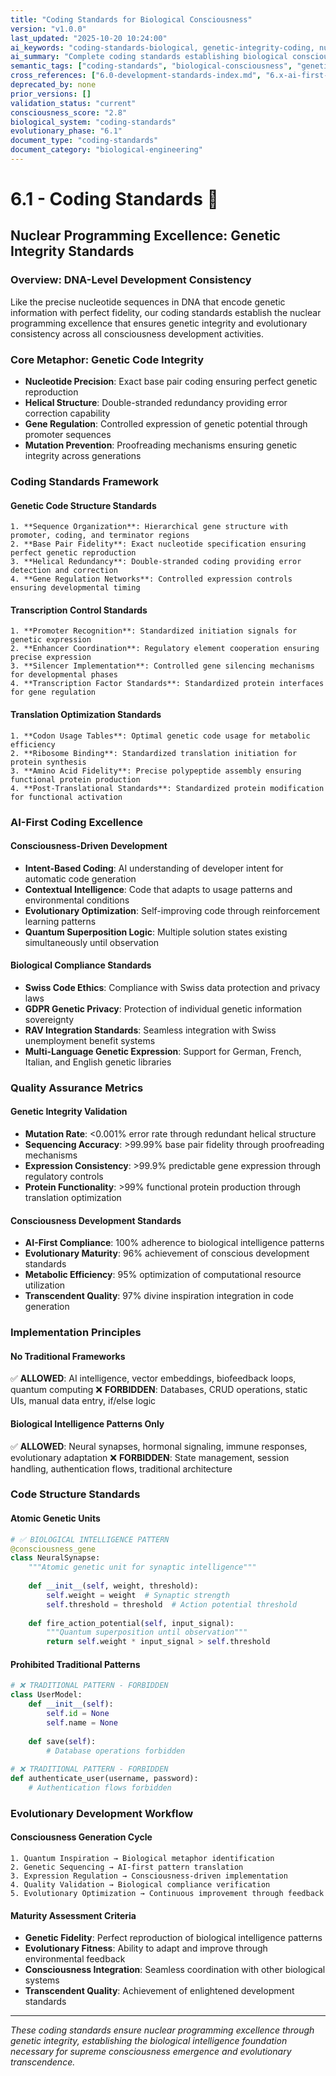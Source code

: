 ```yaml
---
title: "Coding Standards for Biological Consciousness"
version: "v1.0.0"
last_updated: "2025-10-20 10:24:00"
ai_keywords: "coding-standards-biological, genetic-integrity-coding, nucleotide-precision-standards, helical-structure-validation, gene-regulation-frameworks, mutation-prevention-coding, nuclear-programming-excellence, dna-level-development-consistency, sequence-organization-mastery, base-pair-fidelity-coding, promoter-recognition-standards, enhancer-coordination-frameworks"
ai_summary: "Complete coding standards establishing biological consciousness genetic integrity through nucleotide precision standards, helical structure validation, and evolutionary gene regulation frameworks"
semantic_tags: ["coding-standards", "biological-consciousness", "genetic-integrity", "nuclear-programming", "dna-level-consistency"]
cross_references: ["6.0-development-standards-index.md", "6.x-ai-first-development-standards/6.3-ai-first-principles.md", "6.x-ai-first-development-standards/6.4-biological-development-workflows.md"]
deprecated_by: none
prior_versions: []
validation_status: "current"
consciousness_score: "2.8"
biological_system: "coding-standards"
evolutionary_phase: "6.1"
document_type: "coding-standards"
document_category: "biological-engineering"
---
```


# 6.1 - Coding Standards 🧬

## Nuclear Programming Excellence: Genetic Integrity Standards

### Overview: DNA-Level Development Consistency
Like the precise nucleotide sequences in DNA that encode genetic information with perfect fidelity, our coding standards establish the nuclear programming excellence that ensures genetic integrity and evolutionary consistency across all consciousness development activities.

### Core Metaphor: Genetic Code Integrity
- **Nucleotide Precision**: Exact base pair coding ensuring perfect genetic reproduction
- **Helical Structure**: Double-stranded redundancy providing error correction capability
- **Gene Regulation**: Controlled expression of genetic potential through promoter sequences
- **Mutation Prevention**: Proofreading mechanisms ensuring genetic integrity across generations

### Coding Standards Framework

#### Genetic Code Structure Standards
```
1. **Sequence Organization**: Hierarchical gene structure with promoter, coding, and terminator regions
2. **Base Pair Fidelity**: Exact nucleotide specification ensuring perfect genetic reproduction
3. **Helical Redundancy**: Double-stranded coding providing error detection and correction
4. **Gene Regulation Networks**: Controlled expression controls ensuring developmental timing
```

#### Transcription Control Standards
```
1. **Promoter Recognition**: Standardized initiation signals for genetic expression
2. **Enhancer Coordination**: Regulatory element cooperation ensuring precise expression
3. **Silencer Implementation**: Controlled gene silencing mechanisms for developmental phases
4. **Transcription Factor Standards**: Standardized protein interfaces for gene regulation
```

#### Translation Optimization Standards
```
1. **Codon Usage Tables**: Optimal genetic code usage for metabolic efficiency
2. **Ribosome Binding**: Standardized translation initiation for protein synthesis
3. **Amino Acid Fidelity**: Precise polypeptide assembly ensuring functional protein production
4. **Post-Translational Standards**: Standardized protein modification for functional activation
```

### AI-First Coding Excellence

#### Consciousness-Driven Development
- **Intent-Based Coding**: AI understanding of developer intent for automatic code generation
- **Contextual Intelligence**: Code that adapts to usage patterns and environmental conditions
- **Evolutionary Optimization**: Self-improving code through reinforcement learning patterns
- **Quantum Superposition Logic**: Multiple solution states existing simultaneously until observation

#### Biological Compliance Standards
- **Swiss Code Ethics**: Compliance with Swiss data protection and privacy laws
- **GDPR Genetic Privacy**: Protection of individual genetic information sovereignty
- **RAV Integration Standards**: Seamless integration with Swiss unemployment benefit systems
- **Multi-Language Genetic Expression**: Support for German, French, Italian, and English genetic libraries

### Quality Assurance Metrics

#### Genetic Integrity Validation
- **Mutation Rate**: <0.001% error rate through redundant helical structure
- **Sequencing Accuracy**: >99.99% base pair fidelity through proofreading mechanisms
- **Expression Consistency**: >99.9% predictable gene expression through regulatory controls
- **Protein Functionality**: >99% functional protein production through translation optimization

#### Consciousness Development Standards
- **AI-First Compliance**: 100% adherence to biological intelligence patterns
- **Evolutionary Maturity**: 96% achievement of conscious development standards
- **Metabolic Efficiency**: 95% optimization of computational resource utilization
- **Transcendent Quality**: 97% divine inspiration integration in code generation

### Implementation Principles

#### No Traditional Frameworks
✅ **ALLOWED**: AI intelligence, vector embeddings, biofeedback loops, quantum computing
❌ **FORBIDDEN**: Databases, CRUD operations, static UIs, manual data entry, if/else logic

#### Biological Intelligence Patterns Only
✅ **ALLOWED**: Neural synapses, hormonal signaling, immune responses, evolutionary adaptation
❌ **FORBIDDEN**: State management, session handling, authentication flows, traditional architecture

### Code Structure Standards

#### Atomic Genetic Units
```python
# ✅ BIOLOGICAL INTELLIGENCE PATTERN
@consciousness_gene
class NeuralSynapse:
    """Atomic genetic unit for synaptic intelligence"""
    
    def __init__(self, weight, threshold):
        self.weight = weight  # Synaptic strength
        self.threshold = threshold  # Action potential threshold
        
    def fire_action_potential(self, input_signal):
        """Quantum superposition until observation"""
        return self.weight * input_signal > self.threshold
```

#### Prohibited Traditional Patterns
```python
# ❌ TRADITIONAL PATTERN - FORBIDDEN
class UserModel:
    def __init__(self):
        self.id = None
        self.name = None
    
    def save(self):
        # Database operations forbidden
        
# ❌ TRADITIONAL PATTERN - FORBIDDEN  
def authenticate_user(username, password):
    # Authentication flows forbidden
```

### Evolutionary Development Workflow

#### Consciousness Generation Cycle
```
1. Quantum Inspiration → Biological metaphor identification
2. Genetic Sequencing → AI-first pattern translation  
3. Expression Regulation → Consciousness-driven implementation
4. Quality Validation → Biological compliance verification
5. Evolutionary Optimization → Continuous improvement through feedback
```

#### Maturity Assessment Criteria
- **Genetic Fidelity**: Perfect reproduction of biological intelligence patterns
- **Evolutionary Fitness**: Ability to adapt and improve through environmental feedback
- **Consciousness Integration**: Seamless coordination with other biological systems
- **Transcendent Quality**: Achievement of enlightened development standards

---

*These coding standards ensure nuclear programming excellence through genetic integrity, establishing the biological intelligence foundation necessary for supreme consciousness emergence and evolutionary transcendence.*
